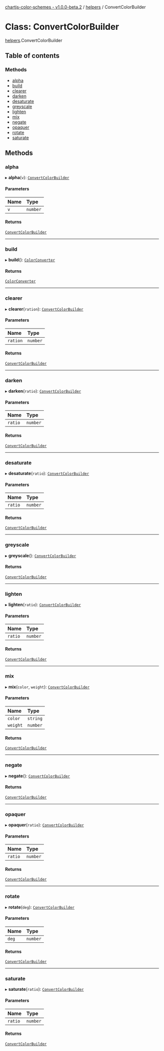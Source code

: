 [chartjs-color-schemes - v1.0.0-beta.2](../README.md) / [helpers](../modules/helpers.md) / ConvertColorBuilder

# Class: ConvertColorBuilder

[helpers](../modules/helpers.md).ConvertColorBuilder

## Table of contents

### Methods

- [alpha](helpers.ConvertColorBuilder.md#alpha)
- [build](helpers.ConvertColorBuilder.md#build)
- [clearer](helpers.ConvertColorBuilder.md#clearer)
- [darken](helpers.ConvertColorBuilder.md#darken)
- [desaturate](helpers.ConvertColorBuilder.md#desaturate)
- [greyscale](helpers.ConvertColorBuilder.md#greyscale)
- [lighten](helpers.ConvertColorBuilder.md#lighten)
- [mix](helpers.ConvertColorBuilder.md#mix)
- [negate](helpers.ConvertColorBuilder.md#negate)
- [opaquer](helpers.ConvertColorBuilder.md#opaquer)
- [rotate](helpers.ConvertColorBuilder.md#rotate)
- [saturate](helpers.ConvertColorBuilder.md#saturate)

## Methods

### alpha

▸ **alpha**(`v`): [`ConvertColorBuilder`](helpers.ConvertColorBuilder.md)

#### Parameters

| Name | Type |
| :------ | :------ |
| `v` | `number` |

#### Returns

[`ConvertColorBuilder`](helpers.ConvertColorBuilder.md)

___

### build

▸ **build**(): [`ColorConverter`](../README.md#colorconverter)

#### Returns

[`ColorConverter`](../README.md#colorconverter)

___

### clearer

▸ **clearer**(`ration`): [`ConvertColorBuilder`](helpers.ConvertColorBuilder.md)

#### Parameters

| Name | Type |
| :------ | :------ |
| `ration` | `number` |

#### Returns

[`ConvertColorBuilder`](helpers.ConvertColorBuilder.md)

___

### darken

▸ **darken**(`ratio`): [`ConvertColorBuilder`](helpers.ConvertColorBuilder.md)

#### Parameters

| Name | Type |
| :------ | :------ |
| `ratio` | `number` |

#### Returns

[`ConvertColorBuilder`](helpers.ConvertColorBuilder.md)

___

### desaturate

▸ **desaturate**(`ratio`): [`ConvertColorBuilder`](helpers.ConvertColorBuilder.md)

#### Parameters

| Name | Type |
| :------ | :------ |
| `ratio` | `number` |

#### Returns

[`ConvertColorBuilder`](helpers.ConvertColorBuilder.md)

___

### greyscale

▸ **greyscale**(): [`ConvertColorBuilder`](helpers.ConvertColorBuilder.md)

#### Returns

[`ConvertColorBuilder`](helpers.ConvertColorBuilder.md)

___

### lighten

▸ **lighten**(`ratio`): [`ConvertColorBuilder`](helpers.ConvertColorBuilder.md)

#### Parameters

| Name | Type |
| :------ | :------ |
| `ratio` | `number` |

#### Returns

[`ConvertColorBuilder`](helpers.ConvertColorBuilder.md)

___

### mix

▸ **mix**(`color`, `weight`): [`ConvertColorBuilder`](helpers.ConvertColorBuilder.md)

#### Parameters

| Name | Type |
| :------ | :------ |
| `color` | `string` |
| `weight` | `number` |

#### Returns

[`ConvertColorBuilder`](helpers.ConvertColorBuilder.md)

___

### negate

▸ **negate**(): [`ConvertColorBuilder`](helpers.ConvertColorBuilder.md)

#### Returns

[`ConvertColorBuilder`](helpers.ConvertColorBuilder.md)

___

### opaquer

▸ **opaquer**(`ratio`): [`ConvertColorBuilder`](helpers.ConvertColorBuilder.md)

#### Parameters

| Name | Type |
| :------ | :------ |
| `ratio` | `number` |

#### Returns

[`ConvertColorBuilder`](helpers.ConvertColorBuilder.md)

___

### rotate

▸ **rotate**(`deg`): [`ConvertColorBuilder`](helpers.ConvertColorBuilder.md)

#### Parameters

| Name | Type |
| :------ | :------ |
| `deg` | `number` |

#### Returns

[`ConvertColorBuilder`](helpers.ConvertColorBuilder.md)

___

### saturate

▸ **saturate**(`ratio`): [`ConvertColorBuilder`](helpers.ConvertColorBuilder.md)

#### Parameters

| Name | Type |
| :------ | :------ |
| `ratio` | `number` |

#### Returns

[`ConvertColorBuilder`](helpers.ConvertColorBuilder.md)
